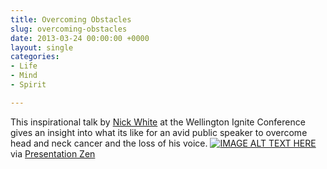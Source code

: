 ```yaml
---
title: Overcoming Obstacles
slug: overcoming-obstacles
date: 2013-03-24 00:00:00 +0000
layout: single
categories: 
- Life
- Mind
- Spirit

---
```

This inspirational talk by [Nick White](http://www.outwardlooking.net/about) at the Wellington Ignite Conference gives an insight into what its like for an avid public speaker to overcome head and neck cancer and the loss of his voice.
[![IMAGE ALT TEXT HERE](http://img.youtube.com/vi/lGZNM1VeLDQ/0.jpg)](http://www.youtube.com/watch?v=lGZNM1VeLDQ)   
via [Presentation Zen](http://www.presentationzen.com/presentationzen/2013/02/on-the-power-of-speech.html)

